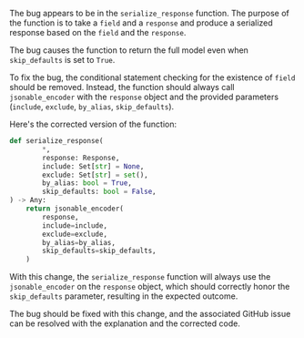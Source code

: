 The bug appears to be in the `serialize_response` function. The purpose of the function is to take a `field` and a `response` and produce a serialized response based on the `field` and the `response`.

The bug causes the function to return the full model even when `skip_defaults` is set to `True`.

To fix the bug, the conditional statement checking for the existence of `field` should be removed. Instead, the function should always call `jsonable_encoder` with the `response` object and the provided parameters (`include`, `exclude`, `by_alias`, `skip_defaults`).

Here's the corrected version of the function:

```python
def serialize_response(
        *,
        response: Response,
        include: Set[str] = None,
        exclude: Set[str] = set(),
        by_alias: bool = True,
        skip_defaults: bool = False,
) -> Any:
    return jsonable_encoder(
        response,
        include=include,
        exclude=exclude,
        by_alias=by_alias,
        skip_defaults=skip_defaults,
    )
```

With this change, the `serialize_response` function will always use the `jsonable_encoder` on the `response` object, which should correctly honor the `skip_defaults` parameter, resulting in the expected outcome.

The bug should be fixed with this change, and the associated GitHub issue can be resolved with the explanation and the corrected code.
